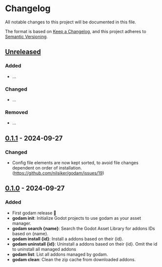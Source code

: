 # Changelog

All notable changes to this project will be documented in this file.

The format is based on [Keep a Changelog](https://keepachangelog.com/en/1.1.0/),
and this project adheres to [Semantic Versioning](https://semver.org/spec/v2.0.0.html).

## [Unreleased]

### Added

- ...

### Changed

- ...

### Removed

- ...

## [0.1.1] - 2024-09-27

### Changed

- Config file elements are now kept sorted, to avoid file changes dependent on order of installation. (https://github.com/nilsiker/godam/issues/19)

## [0.1.0] - 2024-09-27

### Added

- First godam release 🥳
- **godam init**: Initialize Godot projects to use godam as your asset manager.
- **godam search {name}**: Search the Godot Asset Library for addons IDs based on {name}.
- **godam install {id}**: Install a addons based on their {id}.
- **godam uninstall {id}**: Uninstall a addons based on their {id}. Omit the id to uninstall all managed addons
- **godam list**: List all addons managed by godam.
- **godam clean**: Clean the zip cache from downloaded addons.


[unreleased]: https://github.com/nilsiker/godam/compare/v0.1.0...HEAD
[0.1.1]: https://github.com/nilsiker/godam/compare/v0.1.0...v0.1.1
[0.1.0]: https://github.com/nilsiker/godam/releases/tag/v0.1.0
